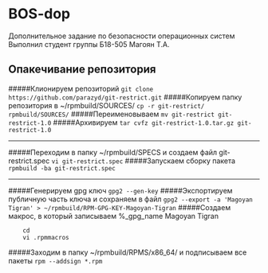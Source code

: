 # BOS-dop
Дополнительное задание по безопасности операционных систем 
Выполнил студент группы Б18-505 Магоян Т.А.

## Опакечивание репозитория

#####Клионируем репозиторий
	`git clone https://github.com/parazyd/git-restrict.git`
#####Копируем папку репозитория в ~/rpmbuild/SOURCES/
	`cp -r git-restrict/ rpmbuild/SOURCES/`
#####Переименовываем 
	`mv git-restrict git-restrict-1.0`
#####Архивируем 
	`tar cvfz git-restrict-1.0.tar.gz git-restrict-1.0`

---

#####Переходим в папку ~/rpmbuild/SPECS и создаем файл git-restrict.spec
	`vi git-restrict.spec`
#####Запускаем сборку пакета
	`rpmbuild -ba git-restrict.spec`

---

#####Генерируем gpg ключ
	`gpg2 --gen-key`
#####Экспортируем публичную часть ключа и сохраняем в файл
	`gpg2 --export -a 'Magoyan Tigran' > ~/rpmbuild/RPM-GPG-KEY-Magoyan-Tigran`
#####Создаем макрос, в который записываем %_gpg_name Magoyan Tigran
```
	cd
	vi .rpmmacros
```
#####Заходим в папку ~/rpmbuild/RPMS/x86_64/ и подписываем все пакеты
	`rpm --addsign *.rpm`

